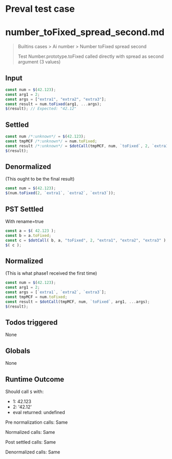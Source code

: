 # Preval test case

# number_toFixed_spread_second.md

> Builtins cases > Ai number > Number toFixed spread second
>
> Test Number.prototype.toFixed called directly with spread as second argument (3 values)

## Input

`````js filename=intro
const num = $(42.123);
const arg1 = 2;
const args = ["extra1", "extra2", "extra3"];
const result = num.toFixed(arg1, ...args);
$(result); // Expected: "42.12"
`````


## Settled


`````js filename=intro
const num /*:unknown*/ = $(42.123);
const tmpMCF /*:unknown*/ = num.toFixed;
const result /*:unknown*/ = $dotCall(tmpMCF, num, `toFixed`, 2, `extra1`, `extra2`, `extra3`);
$(result);
`````


## Denormalized
(This ought to be the final result)

`````js filename=intro
const num = $(42.123);
$(num.toFixed(2, `extra1`, `extra2`, `extra3`));
`````


## PST Settled
With rename=true

`````js filename=intro
const a = $( 42.123 );
const b = a.toFixed;
const c = $dotCall( b, a, "toFixed", 2, "extra1", "extra2", "extra3" );
$( c );
`````


## Normalized
(This is what phase1 received the first time)

`````js filename=intro
const num = $(42.123);
const arg1 = 2;
const args = [`extra1`, `extra2`, `extra3`];
const tmpMCF = num.toFixed;
const result = $dotCall(tmpMCF, num, `toFixed`, arg1, ...args);
$(result);
`````


## Todos triggered


None


## Globals


None


## Runtime Outcome


Should call `$` with:
 - 1: 42.123
 - 2: '42.12'
 - eval returned: undefined

Pre normalization calls: Same

Normalized calls: Same

Post settled calls: Same

Denormalized calls: Same
